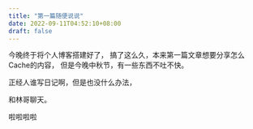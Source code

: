 ```yaml
---
title: "第一篇随便说说"
date: 2022-09-11T04:52:10+08:00
draft: false
---
```



今晚终于将个人博客搭建好了，
搞了这么久，本来第一篇文章想要分享怎么Cache的内容，
但是今晚中秋节，有一些东西不吐不快。

正经人谁写日记啊，但是也没什么办法，

和林哥聊天。


啦啦啦啦

